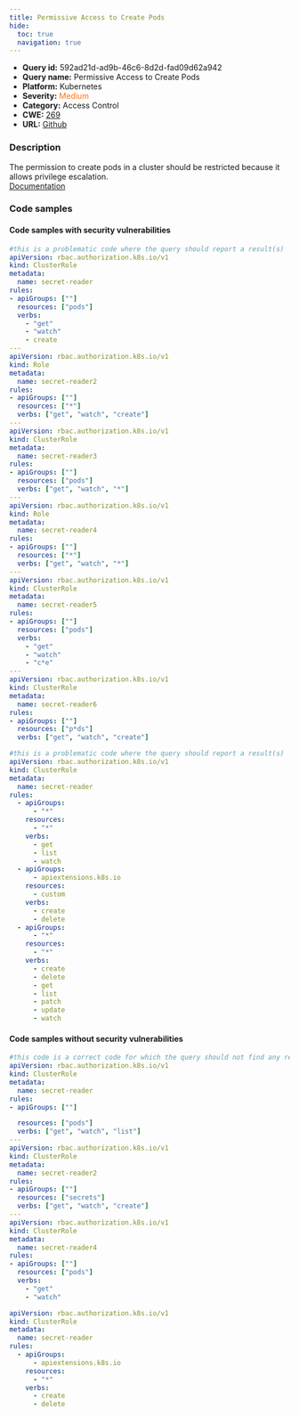 ```yaml
---
title: Permissive Access to Create Pods
hide:
  toc: true
  navigation: true
---
```


<style>
  .highlight .hll {
    background-color: #ff171742;
  }
  .md-content {
    max-width: 1100px;
    margin: 0 auto;
  }
</style>

-   **Query id:** 592ad21d-ad9b-46c6-8d2d-fad09d62a942
-   **Query name:** Permissive Access to Create Pods
-   **Platform:** Kubernetes
-   **Severity:** <span style="color:#ff7213">Medium</span>
-   **Category:** Access Control
-   **CWE:** <a href="https://cwe.mitre.org/data/definitions/269.html" onclick="newWindowOpenerSafe(event, 'https://cwe.mitre.org/data/definitions/269.html')">269</a>
-   **URL:** [Github](https://github.com/Checkmarx/kics/tree/master/assets/queries/k8s/permissive_access_to_create_pods)

### Description
The permission to create pods in a cluster should be restricted because it allows privilege escalation.<br>
[Documentation](https://kubernetes.io/docs/reference/access-authn-authz/rbac/#privilege-escalation-prevention-and-bootstrapping)

### Code samples
#### Code samples with security vulnerabilities
```yaml title="Positive test num. 1 - yaml file" hl_lines="39 9 48 21 60 30"
#this is a problematic code where the query should report a result(s)
apiVersion: rbac.authorization.k8s.io/v1
kind: ClusterRole
metadata:
  name: secret-reader
rules:
- apiGroups: [""]
  resources: ["pods"]
  verbs:
    - "get"
    - "watch"
    - create
---
apiVersion: rbac.authorization.k8s.io/v1
kind: Role
metadata:
  name: secret-reader2
rules:
- apiGroups: [""]
  resources: ["*"]
  verbs: ["get", "watch", "create"]
---
apiVersion: rbac.authorization.k8s.io/v1
kind: ClusterRole
metadata:
  name: secret-reader3
rules:
- apiGroups: [""]
  resources: ["pods"]
  verbs: ["get", "watch", "*"]
---
apiVersion: rbac.authorization.k8s.io/v1
kind: Role
metadata:
  name: secret-reader4
rules:
- apiGroups: [""]
  resources: ["*"]
  verbs: ["get", "watch", "*"]
---
apiVersion: rbac.authorization.k8s.io/v1
kind: ClusterRole
metadata:
  name: secret-reader5
rules:
- apiGroups: [""]
  resources: ["pods"]
  verbs:
    - "get"
    - "watch"
    - "c*e"
---
apiVersion: rbac.authorization.k8s.io/v1
kind: ClusterRole
metadata:
  name: secret-reader6
rules:
- apiGroups: [""]
  resources: ["p*ds"]
  verbs: ["get", "watch", "create"]
```
```yaml title="Positive test num. 2 - yaml file" hl_lines="26"
#this is a problematic code where the query should report a result(s)
apiVersion: rbac.authorization.k8s.io/v1
kind: ClusterRole
metadata:
  name: secret-reader
rules:
  - apiGroups:
      - "*"
    resources:
      - "*"
    verbs:
      - get
      - list
      - watch
  - apiGroups:
      - apiextensions.k8s.io
    resources:
      - custom
    verbs:
      - create
      - delete
  - apiGroups:
      - "*"
    resources:
      - "*"
    verbs:
      - create
      - delete
      - get
      - list
      - patch
      - update
      - watch

```


#### Code samples without security vulnerabilities
```yaml title="Negative test num. 1 - yaml file"
#this code is a correct code for which the query should not find any result
apiVersion: rbac.authorization.k8s.io/v1
kind: ClusterRole
metadata:
  name: secret-reader
rules:
- apiGroups: [""]

  resources: ["pods"]
  verbs: ["get", "watch", "list"]
---
apiVersion: rbac.authorization.k8s.io/v1
kind: ClusterRole
metadata:
  name: secret-reader2
rules:
- apiGroups: [""]
  resources: ["secrets"]
  verbs: ["get", "watch", "create"]
---
apiVersion: rbac.authorization.k8s.io/v1
kind: ClusterRole
metadata:
  name: secret-reader4
rules:
- apiGroups: [""]
  resources: ["pods"]
  verbs:
    - "get"
    - "watch"

```
```yaml title="Negative test num. 2 - yaml file"
apiVersion: rbac.authorization.k8s.io/v1
kind: ClusterRole
metadata:
  name: secret-reader
rules:
  - apiGroups:
      - apiextensions.k8s.io
    resources:
      - "*"
    verbs:
      - create
      - delete

```
